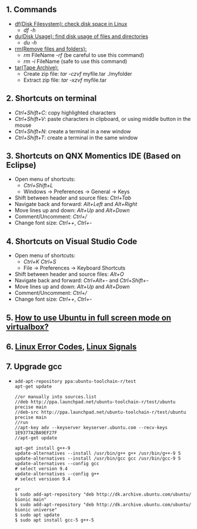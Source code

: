 ## 1. Commands
* [df(Disk Filesystem): check disk space in Linux](https://www.tecmint.com/how-to-check-disk-space-in-linux/)
   * *df -h*
* [du(Disk Usage): find disk usage of files and directories](https://www.tecmint.com/check-linux-disk-usage-of-files-and-directories/)
   * _du -h_
* [rm(Remove files and folders):](https://www.tecmint.com/linux-rm-command-examples/)
  * _rm_ FileName _-rf_ (be careful to use this command)
  * _rm -i_ FileName (safe to use this command)
* [tar(Tape Archive):](https://www.interserver.net/tips/kb/use-tar-command-linux-examples/)
  * Create zip file: _tar -czvf_ myfile.tar ./myfolder
  * Extract zip file: _tar -xzvf_ myfile.tar
## 2. Shortcuts on terminal
* _Ctrl+Shift+C_: copy highlighted characters
* _Ctrl+Shift+V_: paste characters in clipboard, or using middle button in the mouse
* _Ctrl+Shift+N_: create a terminal in a new window
* _Ctrl+Shift+T_: create a terminal in the same window
## 3. Shortcuts on QNX Momentics IDE (Based on Eclipse)
* Open menu of shortcuts:
  * _Ctrl+Shift+L_
  * Windows -> Preferences -> General -> Keys
* Shift between header and source files: _Ctrl+Tab_
* Navigate back and forward: _Alt+Left_ and _Alt+Right_
* Move lines up and down: _Alt+Up_ and _Alt+Down_ 
* Comment/Uncomment: _Ctrl+/_
* Change font size: _Ctrl++_, _Ctrl+-_
## 4. Shortcuts on Visual Studio Code
* Open menu of shortcuts:
  * _Ctrl+K_ _Ctrl+S_
  * File -> Preferences -> Keyboard Shortcuts
* Shift between header and source files: _Alt+O_
* Navigate back and forward: _Ctrl+Alt+-_ and _Ctrl+Shift+-_
* Move lines up and down: _Alt+Up_ and _Alt+Down_ 
* Comment/Uncomment: _Ctrl+/_
* Change font size: _Ctrl++_, _Ctrl+-_
## 5. [How to use Ubuntu in full screen mode on virtualbox?](https://askubuntu.com/questions/18425/how-to-use-ubuntu-in-full-screen-mode-on-virtualbox)
## 6. [Linux Error Codes](https://www.thegeekstuff.com/2010/10/linux-error-codes/), [Linux Signals](https://man7.org/linux/man-pages/man7/signal.7.html)
## 7. Upgrade gcc
 *  ```
    add-apt-repository ppa:ubuntu-toolchain-r/test
    apt-get update
 
    //or manually into sources.list
    //deb http://ppa.launchpad.net/ubuntu-toolchain-r/test/ubuntu precise main  
    //deb-src http://ppa.launchpad.net/ubuntu-toolchain-r/test/ubuntu precise main
    //run
    //apt-key adv --keyserver keyserver.ubuntu.com --recv-keys 1E9377A2BA9EF27F
    //apt-get update

    apt-get install g++-9
    update-alternatives --install /usr/bin/g++ g++ /usr/bin/g++-9 5
    update-alternatives --install /usr/bin/gcc gcc /usr/bin/gcc-9 5
    update-alternatives --config gcc
    # select version 9.4
    update-alternatives --config g++
    # select versioon 9.4
 
    or
    $ sudo add-apt-repository "deb http://dk.archive.ubuntu.com/ubuntu/ bionic main"
    $ sudo add-apt-repository "deb http://dk.archive.ubuntu.com/ubuntu/ bionic universe"
    $ sudo apt update
    $ sudo apt install gcc-5 g++-5
    ```
  
